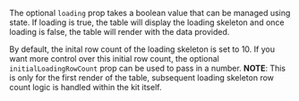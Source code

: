 The optional `loading` prop takes a boolean value that can be managed using state. If loading is true, the table will display the loading skeleton and once loading is false, the table will render with the data provided. 

By default, the inital row count of the loading skeleton is set to 10. If you want more control over this initial row count, the optional `initialLoadingRowCount` prop can be used to pass in a number. __NOTE__: This is only for the first render of the table, subsequent loading skeleton row count logic is handled within the kit itself.